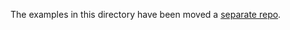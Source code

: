 The examples in this directory have been moved a [separate repo][dna-nn].

[dna-nn]: https://github.com/lh3/dna-nn
